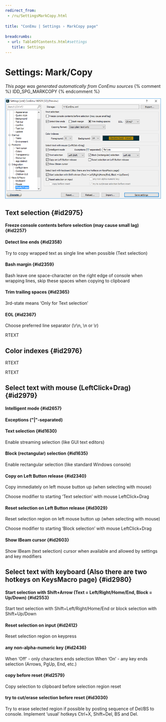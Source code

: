 ```yaml
---
redirect_from:
 - /ru/SettingsMarkCopy.html

title: "ConEmu | Settings › MarkCopy page"

breadcrumbs:
 - url: TableOfContents.html#settings
   title: Settings
---
```


# Settings: Mark/Copy

*This page was generated automatically from ConEmu sources*
{% comment %} IDD_SPG_MARKCOPY {% endcomment %}

![ConEmu Settings: Mark/Copy](/img/Settings-MarkCopy.png)



## Text selection  {#id2975}

#### Freeze console contents before selection (may cause small lag)  {#id2257}


#### Detect line ends  {#id2358}
Try to copy wrapped text as single line when possible (Text selection)

#### Bash margin  {#id2359}
Bash leave one space-character on the right edge of console when wrapping lines, skip these spaces when copying to clipboard

#### Trim trailing spaces  {#id2365}
3rd-state means ‘Only for Text selection’

#### EOL  {#id2367}
Choose preferred line separator (\r\n, \n or \r)

RTEXT





## Color indexes  {#id2976}



RTEXT



RTEXT









## Select text with mouse (LeftClick+Drag)  {#id2979}

#### Intelligent mode  {#id2657}


#### Exceptions ("|"-separated)


#### Text selection  {#id1630}
Enable streaming selection (like GUI text editors)

#### Block (rectangular) selection  {#id1635}
Enable rectangular selection (like standard Windows console)

#### Copy on Left Button release  {#id2340}
Copy immediately on left mouse button up (when selecting with mouse)

Choose modifier to starting ‘Text selection’ with mouse LeftClick+Drag

#### Reset selection on Left Button release  {#id3029}
Reset selection region on left mouse button up (when selecting with mouse)

Choose modifier to starting ‘Block selection’ with mouse LeftClick+Drag

#### Show IBeam cursor  {#id2603}
Show IBeam (text selection) cursor when available and allowed by settings and key modifiers



## Select text with keyboard (Also there are two hotkeys on KeysMacro page)  {#id2980}

#### Start selection with Shift+Arrow (Text = Left/Right/Home/End, Block = Up/Down)  {#id2553}
Start text selection with Shift+Left/Right/Home/End or block selection with Shift+Up/Down

#### Reset selection on input  {#id2412}
Reset selection region on keypress

#### any non-alpha-numeric key  {#id2436}
When ‘Off’ - only characters ends selection When ‘On’ - any key ends selection (Arrows, PgUp, End, etc.)

#### copy before reset  {#id2579}
Copy selection to clipboard before selection region reset

#### try to cut/erase selection before reset  {#id3030}
Try to erase selected region if possible by posting sequence of Del/BS to console. Implement ‘usual’ hotkeys Ctrl+X, Shift+Del, BS and Del.



